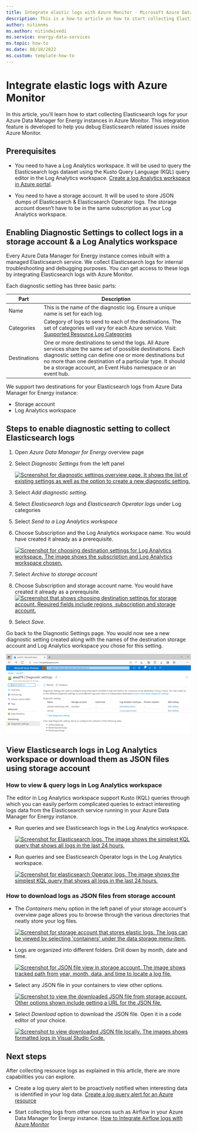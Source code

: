 ```yaml
---
title: Integrate elastic logs with Azure Monitor - Microsoft Azure Data Manager for Energy
description: This is a how-to article on how to start collecting ElasticSearch logs in Azure Monitor, archiving them to a storage account, and querying them in Log Analytics workspace.
author: nitinnms
ms.author: nitindwivedi
ms.service: energy-data-services
ms.topic: how-to 
ms.date: 08/18/2022
ms.custom: template-how-to
---
```


# Integrate elastic logs with Azure Monitor

In this article, you'll learn how to start collecting Elasticsearch logs for your Azure Data Manager for Energy instances in Azure Monitor. This integration feature is developed to help you debug Elasticsearch related issues inside Azure Monitor. 


## Prerequisites

- You need to have a Log Analytics workspace. It will be used to query the Elasticsearch logs dataset using the Kusto Query Language (KQL) query editor in the Log Analytics workspace. [Create a log Analytics workspace in Azure portal](../azure-monitor/logs/quick-create-workspace.md).


- You need to have a storage account. It will be used to store JSON dumps of Elasticsearch & Elasticsearch Operator logs. The storage account doesn’t have to be in the same subscription as your Log Analytics workspace. 


## Enabling Diagnostic Settings to collect logs in a storage account & a Log Analytics workspace
Every Azure Data Manager for Energy instance comes inbuilt with a managed Elasticsearch service. We collect Elasticsearch logs for internal troubleshooting and debugging purposes. You can get access to these logs by integrating Elasticsearch logs with Azure Monitor. 



Each diagnostic setting has three basic parts:

| Part | Description |
|-|-|
| Name  | This is the name of the diagnostic log. Ensure a unique name is set for each log. |
| Categories | Category of logs to send to each of the destinations. The set of categories will vary for each Azure service. Visit: [Supported Resource Log Categories](../azure-monitor/essentials/resource-logs-categories.md) |
| Destinations | One or more destinations to send the logs. All Azure services share the same set of possible destinations. Each diagnostic setting can define one or more destinations but no more than one destination of a particular type. It should be a storage account, an Event Hubs namespace or an event hub. |

We support two destinations for your Elasticsearch logs from Azure Data Manager for Energy instance:

* Storage account
* Log Analytics workspace



## Steps to enable diagnostic setting to collect Elasticsearch logs

1. Open *Azure Data Manager for Energy* overview page
1. Select *Diagnostic Settings* from the left panel
  
    [![Screenshot for diagnostic settings overview page. It shows the list of existing settings as well as the option to create a new diagnostic setting.](media/how-to-integrate-elastic-logs-with-azure-monitor/diagnostic-setting-overview-page.png)](media/how-to-integrate-elastic-logs-with-azure-monitor/diagnostic-setting-overview-page.png#lightbox)

1. Select *Add diagnostic setting*.

1. Select *Elasticsearch logs* and *Elasticsearch Operator logs* under Log categories
 
1. Select *Send to a Log Analytics workspace*

1. Choose Subscription and the Log Analytics workspace name. You would have created it already as a prerequisite.

  
    [![Screenshot for choosing destination settings for Log Analytics workspace. The image shows the subscription and Log Analytics workspace chosen.](media/how-to-integrate-elastic-logs-with-azure-monitor/diagnostic-setting-log-analytics-workspace.png)](media/how-to-integrate-elastic-logs-with-azure-monitor/diagnostic-setting-log-analytics-workspace.png#lightbox)


1. Select *Archive to storage account*
1. Choose Subscription and storage account name. You would have created it already as a prerequisite.
    [![Screenshot that shows choosing destination settings for storage account. Required fields include regions, subscription and storage account.](media/how-to-integrate-elastic-logs-with-azure-monitor/diagnostic-setting-archive-storage-account.png)](media/how-to-integrate-elastic-logs-with-azure-monitor/diagnostic-setting-archive-storage-account.png#lightbox)

1. Select *Save*.

Go back to the Diagnostic Settings page. You would now see a new diagnostic setting created along with the names of the destination storage account and Log Analytics workspace you chose for this setting. 
 
[![Screenshot for diagnostic settings overview page. The page shows a sample diagnostic setting to link Elasticsearch logs with Azure Monitor.](media/how-to-integrate-elastic-logs-with-azure-monitor/diagnostic-setting-created-page.png)](media/how-to-integrate-elastic-logs-with-azure-monitor/diagnostic-setting-created-page.png#lightbox)

## View Elasticsearch logs in Log Analytics workspace or download them as JSON files using storage account

### How to view & query logs in Log Analytics workspace
The editor in Log Analytics workspace support Kusto (KQL) queries through which you can easily perform complicated queries to extract interesting logs data from the Elasticsearch service running in your Azure Data Manager for Energy instance.
 
 
* Run queries and see Elasticsearch logs in the Log Analytics workspace.

    [![Screenshot for Elasticsearch logs. The image shows the simplest KQL query that shows all logs in the last 24 hours.](media/how-to-integrate-elastic-logs-with-azure-monitor/view-elasticsearch-logs.png)](media/how-to-integrate-elastic-logs-with-azure-monitor/view-elasticsearch-logs.png#lightbox)

* Run queries and see Elasticsearch Operator logs in the Log Analytics workspace.

    [![Screenshot for elasticsearch Operator logs. The image shows the simplest KQL query that shows all logs in the last 24 hours.](media/how-to-integrate-elastic-logs-with-azure-monitor/view-elasticsearch-operator-logs.png)](media/how-to-integrate-elastic-logs-with-azure-monitor/view-elasticsearch-operator-logs.png#lightbox)


### How to download logs as JSON files from storage account

* The *Containers* menu option in the left panel of your storage account's overview page allows you to browse through the various directories that neatly store your log files. 
    

    [![Screenshot for storage account that stores elastic logs. The logs can be viewed by selecting 'containers' under the data storage menu-item.](media/how-to-integrate-elastic-logs-with-azure-monitor/storage-account-containers-page.png)](media/how-to-integrate-elastic-logs-with-azure-monitor/storage-account-containers-page.png#lightbox)
 
* Logs are organized into different folders. Drill down by month, date and time. 

    [![Screenshot for JSON file view in storage account. The image shows tracked path from year, month, data, and time to locate a log file.](media/how-to-integrate-elastic-logs-with-azure-monitor/storage-account-log-file.png)](media/how-to-integrate-elastic-logs-with-azure-monitor/storage-account-log-file.png#lightbox)
 
* Select any JSON file in your containers to view other options. 

    [![Screenshot to view the downloaded JSON file from storage account. Other options shown include getting a URL for the JSON file.](media/how-to-integrate-elastic-logs-with-azure-monitor/storage-account-download-log-file-json.png)](media/how-to-integrate-elastic-logs-with-azure-monitor/storage-account-download-log-file-json.png#lightbox)

* Select *Download* option to download the JSON file. Open it in a code editor of your choice. 
 
    [![Screenshot to view downloaded JSON file locally. The images shows formatted logs in Visual Studio Code.](media/how-to-integrate-elastic-logs-with-azure-monitor/logs-downloaded-opened-editor.png)](media/how-to-integrate-elastic-logs-with-azure-monitor/logs-downloaded-opened-editor.png#lightbox)

 
## Next steps

After collecting resource logs as explained in this article, there are more capabilities you can explore.

* Create a log query alert to be proactively notified when interesting data is identified in your log data.
    [Create a log query alert for an Azure resource](../azure-monitor/alerts/tutorial-log-alert.md)

* Start collecting logs from other sources such as Airflow in your Azure Data Manager for Energy instance. 
    [How to Integrate Airflow logs with Azure Monitor](how-to-integrate-airflow-logs-with-azure-monitor.md)

